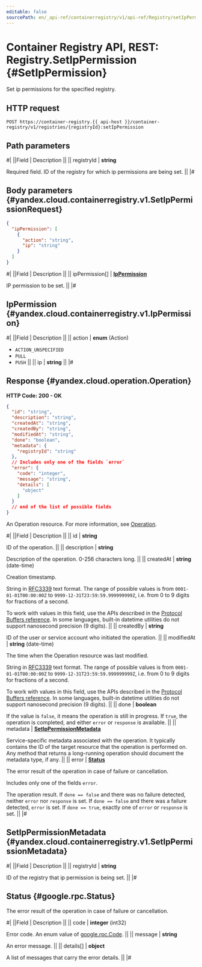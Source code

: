 ```yaml
---
editable: false
sourcePath: en/_api-ref/containerregistry/v1/api-ref/Registry/setIpPermission.md
---
```


# Container Registry API, REST: Registry.SetIpPermission {#SetIpPermission}

Set ip permissions for the specified registry.

## HTTP request

```
POST https://container-registry.{{ api-host }}/container-registry/v1/registries/{registryId}:setIpPermission
```

## Path parameters

#|
||Field | Description ||
|| registryId | **string**

Required field. ID of the registry for which ip permissions are being set. ||
|#

## Body parameters {#yandex.cloud.containerregistry.v1.SetIpPermissionRequest}

```json
{
  "ipPermission": [
    {
      "action": "string",
      "ip": "string"
    }
  ]
}
```

#|
||Field | Description ||
|| ipPermission[] | **[IpPermission](#yandex.cloud.containerregistry.v1.IpPermission)**

IP permission to be set. ||
|#

## IpPermission {#yandex.cloud.containerregistry.v1.IpPermission}

#|
||Field | Description ||
|| action | **enum** (Action)

- `ACTION_UNSPECIFIED`
- `PULL`
- `PUSH` ||
|| ip | **string** ||
|#

## Response {#yandex.cloud.operation.Operation}

**HTTP Code: 200 - OK**

```json
{
  "id": "string",
  "description": "string",
  "createdAt": "string",
  "createdBy": "string",
  "modifiedAt": "string",
  "done": "boolean",
  "metadata": {
    "registryId": "string"
  },
  // Includes only one of the fields `error`
  "error": {
    "code": "integer",
    "message": "string",
    "details": [
      "object"
    ]
  }
  // end of the list of possible fields
}
```

An Operation resource. For more information, see [Operation](/docs/api-design-guide/concepts/operation).

#|
||Field | Description ||
|| id | **string**

ID of the operation. ||
|| description | **string**

Description of the operation. 0-256 characters long. ||
|| createdAt | **string** (date-time)

Creation timestamp.

String in [RFC3339](https://www.ietf.org/rfc/rfc3339.txt) text format. The range of possible values is from
`0001-01-01T00:00:00Z` to `9999-12-31T23:59:59.999999999Z`, i.e. from 0 to 9 digits for fractions of a second.

To work with values in this field, use the APIs described in the
[Protocol Buffers reference](https://developers.google.com/protocol-buffers/docs/reference/overview).
In some languages, built-in datetime utilities do not support nanosecond precision (9 digits). ||
|| createdBy | **string**

ID of the user or service account who initiated the operation. ||
|| modifiedAt | **string** (date-time)

The time when the Operation resource was last modified.

String in [RFC3339](https://www.ietf.org/rfc/rfc3339.txt) text format. The range of possible values is from
`0001-01-01T00:00:00Z` to `9999-12-31T23:59:59.999999999Z`, i.e. from 0 to 9 digits for fractions of a second.

To work with values in this field, use the APIs described in the
[Protocol Buffers reference](https://developers.google.com/protocol-buffers/docs/reference/overview).
In some languages, built-in datetime utilities do not support nanosecond precision (9 digits). ||
|| done | **boolean**

If the value is `false`, it means the operation is still in progress.
If `true`, the operation is completed, and either `error` or `response` is available. ||
|| metadata | **[SetIpPermissionMetadata](#yandex.cloud.containerregistry.v1.SetIpPermissionMetadata)**

Service-specific metadata associated with the operation.
It typically contains the ID of the target resource that the operation is performed on.
Any method that returns a long-running operation should document the metadata type, if any. ||
|| error | **[Status](#google.rpc.Status)**

The error result of the operation in case of failure or cancellation.

Includes only one of the fields `error`.

The operation result.
If `done == false` and there was no failure detected, neither `error` nor `response` is set.
If `done == false` and there was a failure detected, `error` is set.
If `done == true`, exactly one of `error` or `response` is set. ||
|#

## SetIpPermissionMetadata {#yandex.cloud.containerregistry.v1.SetIpPermissionMetadata}

#|
||Field | Description ||
|| registryId | **string**

ID of the registry that ip permission is being set. ||
|#

## Status {#google.rpc.Status}

The error result of the operation in case of failure or cancellation.

#|
||Field | Description ||
|| code | **integer** (int32)

Error code. An enum value of [google.rpc.Code](https://github.com/googleapis/googleapis/blob/master/google/rpc/code.proto). ||
|| message | **string**

An error message. ||
|| details[] | **object**

A list of messages that carry the error details. ||
|#